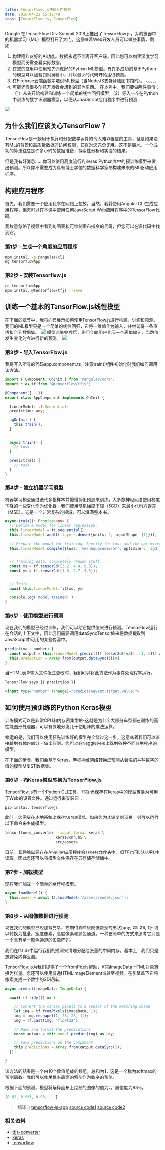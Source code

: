 ```yaml
---
title: TensorFlow.js快速入门教程
date: 2018-04-22 15:12:49
tags: [TensorFlow.js, TensorFlow]
---
```

Google 在TensorFlow Dev Summit 2018上推出了TensorFlow.js，为浏览器中的机器学习（ML）模型打开了大门。这意味着Web开发人员可以做些事情，例如...
1. 构建隐私友好的AI功能。数据永远不会离开客户端，因此您可以构建深度学习模型而无需查看实际数据。
1. 在您的应用中使用预先训练好的Python ML模型。有许多成功的基于Python的模型可以加载到浏览器中，并以最少的代码开始运行预测。
1. 在Firebase云端函数中培训ML模型（当NodeJS支持登陆图书馆时）。 、、、、、
1. 可能还有很多创意开发者会想到的其他东西。
在本例中，我们要做两件事情：（1）从头开始构建和训练一个简单的线性回归模型，（2）导入一个在Python中训练的数字识别器模型，以便从JavaScript应用程序中进行预测。

![](/postImg/tfjs-1.gif)
## 为什么我们应该关心TensorFlow？

TensorFlow是一款用于执行和分配数学运算的令人难以置信的工具，但是如果没有ML的背景和高质量数据的访问权限，它将对您完全无用。这不是魔术。一个成功的算法往往是许多小时的数据准备，探索性分析和实验的结果。

但是我有好消息......你可以使用高度流行的Keras Python库中的预训练模型来做出预测。所以你不需要成为具有博士学位的数据科学家来构建未来的ML驱动应用程序。
## 构建应用程序

首先，我们需要一个应用程序在网络上投放。当然，我将使用Angular CLI生成应用程序，但您可以在本课中使用任何JavaScript Web应用程序中的TensorFlow代码。

我故意忽略了视频中看到的图表和可绘制画布指令的代码，但您可以在源代码中找到它。
### 第1步 - 生成一个角度的应用程序

```bash
npm install -g @angular/cli 
ng tensorflowApp
```

### 第2步 - 安装Tensorflow.js

```bash
cd tensorflowApp 
npm install @tensorflow/tfjs --save
```

## 训练一个基本的TensorFlow.js线性模型

在下面的章节中，我将向您展示如何使用TensorFlow.js进行构建，训练和预测。我们的ML模型只是一个简单的线性回归，它将一维值作为输入，并尝试将一条直线拟合到数据集。
![](/postImg/linear-regression.png)
模型训练完成后，我们会向用户显示一个表单输入，当数值发生变化时会进行新的预测。
![](/postImg/angular-tensorflow-train.gif)

### 第3步 - 导入TensorFlow.js

我将写入所有的代码app.component.ts。注意train()组件初始化时我们如何调用该方法。
```ts
import { Component, OnInit } from '@angular/core';
import * as tf from '@tensorflow/tfjs';

@Component({...})
export class AppComponent implements OnInit {

  linearModel: tf.Sequential;
  prediction: any;

  ngOnInit() {
    this.train();
  }


  async train() {
    // todo
  }

  predict(val) {
    // todo
  }
}
```

### 第4步 - 建立机器学习模型
机器学习模型通过迭代多批样本并慢慢优化预测来训练。大多数神经网络使用梯度下降的一些变化作为优化器 - 我们使用随机梯度下降（SGD）来最小化均方误差（MSE）。这是一个非常复杂的领域，可以填满整本书。
```ts
async train(): Promise<any> {
  // Define a model for linear regression.
  this.linearModel = tf.sequential();
  this.linearModel.add(tf.layers.dense({units: 1, inputShape: [1]}));

  // Prepare the model for training: Specify the loss and the optimizer.
  this.linearModel.compile({loss: 'meanSquaredError', optimizer: 'sgd'});


  // Training data, completely random stuff
  const xs = tf.tensor1d([3.2, 4.4, 5.5]);
  const ys = tf.tensor1d([1.6, 2.7, 3.5]);


  // Train
  await this.linearModel.fit(xs, ys)

  console.log('model trained!')
}
```

### 第5步 - 使用模型进行预测
现在我们的模型已经过训练，我们可以给它提供值来进行预测。TensorFlow运行在会话的上下文中，因此我们需要调用dataSyncTensor值来将数据提取到JavaScript中可用的某些内容中。
```js
predict(val: number) {
  const output = this.linearModel.predict(tf.tensor2d([val], [1, 1])) as any;
  this.prediction = Array.from(output.dataSync())[0]
}
```

当HTML表单输入文件发生更改时，我们可以将此方法作为事件处理程序运行。
```html
TensorFlow says {{ prediction }}

<input type="number" (change)="predict($event.target.value)">
```

## 如何使用预训练的Python Keras模型
训练模式可以是非常CPU和内存密集型的-这就是为什么大部分车型都在训练的高性能图形处理器，可以有效地分发几十亿矩阵的乘法运算。

幸运的是，我们可以使用预先训练好的模型完全绕过这一步。这意味着我们可以直接跳到有趣的部分 - 做出预测。您可以在Kaggle内核上找到各种不同应用程序的模型。

在下面的步骤，我们会基于Keras，卷积神经网络转换成预测从著名的手写数字的值的模型MNIST数据集。 

### 第6步 - 将Keras模型转换为TensorFlow.js

TensorFlow.js有一个Python CLI工具，可将h5保存在Keras中的模型转换为可用于Web的设置文件。通过运行来安装它：   

```bash
pip install tensorflowjs
```

此时，您需要在本地系统上保存Keras模型。如果您为本课复制项目，则可以运行以下命令来生成模型。

```bash
tensorflowjs_converter --input_format keras \
                       keras/cnn.h5 \
                       src/assets
```

目前，我将输出保存在Angular应用程序的assets文件夹中，但TF也可以从URL中读取，因此您还可以将模型文件保存在云存储存储桶中。    

### 第7步 - 加载模型

现在我们加载一个简单的单行程模型。  

```js
async loadModel() {
  this.model = await tf.loadModel('/assets/model.json');
}
```

### 第8步 - 从图像数据进行预测

现在我们的模型已经加载完毕，它期待着四维图像数据的形状[any, 28, 28, 1]- 可以转换为批量，宽度像素，高度像素和颜色通道。一种更简单的方式来思考它只是一个具有单一颜色通道的图像阵列。

我们在tf.tidy中运行我们的预测来清理分配给张量的中间内存。基本上，我们只是想避免内存泄漏。

TensorFlow.js为我们提供了一个fromPixels帮助，可将ImageData HTML对象转换为张量。您还可以使用普通HTMLImageElement或甚至视频。在引擎盖下它将像素变成一个数字的3D矩阵。

```ts
async predict(imageData: ImageData) {

  await tf.tidy(() => {

    // Convert the canvas pixels to a Tensor of the matching shape
    let img = tf.fromPixels(imageData, 1);
    img = img.reshape([1, 28, 28, 1]);
    img = tf.cast(img, 'float32');

    // Make and format the predications
    const output = this.model.predict(img) as any;

    // Save predictions on the component
    this.predictions = Array.from(output.dataSync()); 
  });

}
```

该方法的结果是一个由10个数值组成的数组，总和为1，这是一个称为softmax的预测函数。我们可以使用概率最高的索引作为数字的预测。

根据下面的预测，模型将解释画布上绘制的图像的值为2，置信度为93％。
```js
[0.02, 0.003, 0.93, ...]
```
> 翻译自 [tensorflow-js-app](https://angularfirebase.com/lessons/tensorflow-js-quick-start/)  [source code1](https://github.com/AngularFirebase/97-tensorflowjs-quick-start)  [source code2](https://github.com/whyour/tensorflowApp)

### 相关资料
* [tfjs-converter](https://github.com/tensorflow/tfjs-converter)
* [keras](https://keras.io/)
* [tensorflow](https://www.tensorflow.org/)